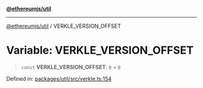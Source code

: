 [**@ethereumjs/util**](../README.md)

***

[@ethereumjs/util](../README.md) / VERKLE\_VERSION\_OFFSET

# Variable: VERKLE\_VERSION\_OFFSET

> `const` **VERKLE\_VERSION\_OFFSET**: `0` = `0`

Defined in: [packages/util/src/verkle.ts:154](https://github.com/ethereumjs/ethereumjs-monorepo/blob/master/packages/util/src/verkle.ts#L154)
